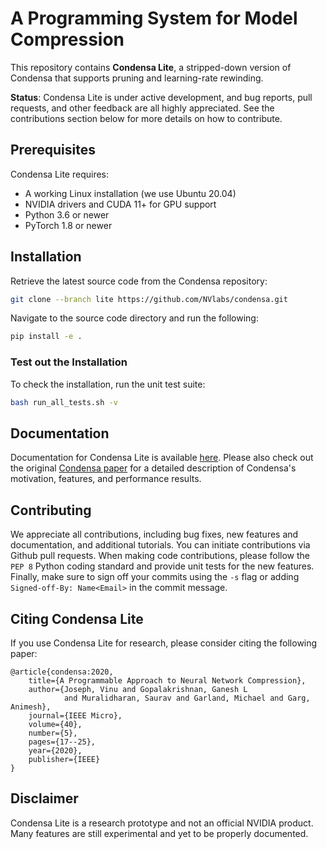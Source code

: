 # A Programming System for Model Compression

This repository contains **Condensa Lite**, a stripped-down version of Condensa that supports pruning and learning-rate rewinding.

**Status**: Condensa Lite is under active development, and bug reports, pull requests, and other feedback are all highly appreciated. See the contributions section below for more details on how to contribute.

## Prerequisites

Condensa Lite requires:

* A working Linux installation (we use Ubuntu 20.04)
* NVIDIA drivers and CUDA 11+ for GPU support
* Python 3.6 or newer
* PyTorch 1.8 or newer

## Installation

Retrieve the latest source code from the Condensa repository:

```bash
git clone --branch lite https://github.com/NVlabs/condensa.git
```

Navigate to the source code directory and run the following:

```bash
pip install -e .
```

### Test out the Installation

To check the installation, run the unit test suite:

```bash
bash run_all_tests.sh -v
```

## Documentation

Documentation for Condensa Lite is available [here](https://nvlabs.github.io/condensa/lite). Please also check out the original [Condensa paper](https://arxiv.org/abs/1911.02497) for a detailed
description of Condensa's motivation, features, and performance results.

## Contributing

We appreciate all contributions, including bug fixes, new features and documentation, and additional tutorials. You can initiate
contributions via Github pull requests. When making code contributions, please follow the `PEP 8` Python coding standard and provide
unit tests for the new features. Finally, make sure to sign off your commits using the `-s` flag or adding 
`Signed-off-By: Name<Email>` in the commit message.

## Citing Condensa Lite

If you use Condensa Lite for research, please consider citing the following paper:

```
@article{condensa:2020,
    title={A Programmable Approach to Neural Network Compression},
    author={Joseph, Vinu and Gopalakrishnan, Ganesh L
            and Muralidharan, Saurav and Garland, Michael and Garg, Animesh},
    journal={IEEE Micro},
    volume={40},
    number={5},
    pages={17--25},
    year={2020},
    publisher={IEEE}
}
```

## Disclaimer

Condensa Lite is a research prototype and not an official NVIDIA product. Many features are still experimental and yet to be properly documented.
